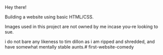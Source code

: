 Hey there! 

Building a website using basic HTML/CSS. 

Images used in this project are not owned by me incase you-re looking to sue.

i do not bare any likeness to tim dillon as i am ripped and shredded, and have somewhat mentally stable aunts.# first-website-comedy
